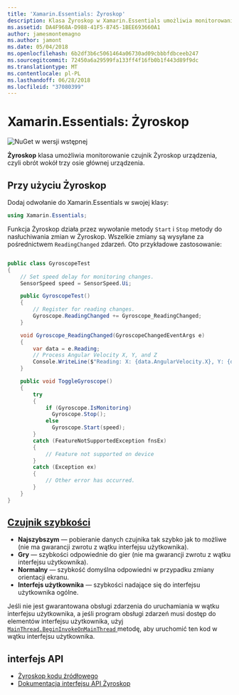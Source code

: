 ```yaml
---
title: 'Xamarin.Essentials: Żyroskop'
description: Klasa Żyroskop w Xamarin.Essentials umożliwia monitorowanie czujnik Żyroskop urządzenia, czyli miary obrót wokół trzy osie głównej urządzenia.
ms.assetid: DA4F968A-D988-41F5-8745-1BEE693660A1
author: jamesmontemagno
ms.author: jamont
ms.date: 05/04/2018
ms.openlocfilehash: 6b2df3b6c5061464a06730ad09cbbbfdbceeb247
ms.sourcegitcommit: 72450a6a29599fa133ff4f16fb0b1f443d89f9dc
ms.translationtype: MT
ms.contentlocale: pl-PL
ms.lasthandoff: 06/28/2018
ms.locfileid: "37080399"
---
```

# <a name="xamarinessentials-gyroscope"></a>Xamarin.Essentials: Żyroskop

![NuGet w wersji wstępnej](~/media/shared/pre-release.png)

**Żyroskop** klasa umożliwia monitorowanie czujnik Żyroskop urządzenia, czyli obrót wokół trzy osie głównej urządzenia.

## <a name="using-gyroscope"></a>Przy użyciu Żyroskop

Dodaj odwołanie do Xamarin.Essentials w swojej klasy:

```csharp
using Xamarin.Essentials;
```

Funkcja Żyroskop działa przez wywołanie metody `Start` i `Stop` metody do nasłuchiwania zmian w Żyroskop. Wszelkie zmiany są wysyłane za pośrednictwem `ReadingChanged` zdarzeń. Oto przykładowe zastosowanie:

```csharp

public class GyroscopeTest
{
    // Set speed delay for monitoring changes.
    SensorSpeed speed = SensorSpeed.Ui;

    public GyroscopeTest()
    {
        // Register for reading changes.
        Gyroscope.ReadingChanged += Gyroscope_ReadingChanged;
    }

    void Gyroscope_ReadingChanged(GyroscopeChangedEventArgs e)
    {
        var data = e.Reading;
        // Process Angular Velocity X, Y, and Z
        Console.WriteLine($"Reading: X: {data.AngularVelocity.X}, Y: {data.AngularVelocity.Y}, Z: {data.AngularVelocity.Z}");
    }

    public void ToggleGyroscope()
    {
        try
        {
            if (Gyroscope.IsMonitoring)
              Gyroscope.Stop();
            else
              Gyroscope.Start(speed);
        }
        catch (FeatureNotSupportedException fnsEx)
        {
            // Feature not supported on device
        }
        catch (Exception ex)
        {
            // Other error has occurred.
        }
    }
}
```

## <a name="sensor-speedxrefxamarinessentialssensorspeed"></a>[Czujnik szybkości](xref:Xamarin.Essentials.SensorSpeed)

- **Najszybszym** — pobieranie danych czujnika tak szybko jak to możliwe (nie ma gwarancji zwrotu z wątku interfejsu użytkownika).
- **Gry** — szybkości odpowiednie do gier (nie ma gwarancji zwrotu z wątku interfejsu użytkownika).
- **Normalny** — szybkość domyślna odpowiedni w przypadku zmiany orientacji ekranu.
- **Interfejs użytkownika** — szybkości nadające się do interfejsu użytkownika ogólne.

Jeśli nie jest gwarantowana obsługi zdarzenia do uruchamiania w wątku interfejsu użytkownika, a jeśli program obsługi zdarzeń musi dostęp do elementów interfejsu użytkownika, użyj [ `MainThread.BeginInvokeOnMainThread` ](main-thread.md) metodę, aby uruchomić ten kod w wątku interfejsu użytkownika.

## <a name="api"></a>interfejs API

- [Żyroskop kodu źródłowego](https://github.com/xamarin/Essentials/tree/master/Xamarin.Essentials/Gyroscope)
- [Dokumentacja interfejsu API Żyroskop](xref:Xamarin.Essentials.Gyroscope)
